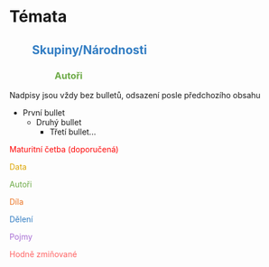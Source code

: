 # Témata
## <span style="margin-left: 40px;color: #327DC3">Skupiny/Národnosti</span>
### <span style= "margin-left: 80px;color: #6CAA46">Autoři</span>

Nadpisy jsou vždy bez bulletů, odsazení posle předchozího obsahu
* První bullet
  * Druhý bullet
    * Třetí bullet...

<span style="color: #FF0505">Maturitní četba (doporučená)</span>

<span style="color: #DBA400">Data</span>

<span style="color: #6CAA46">Autoři</span>

<span style="color: #EC7627">Díla</span>

<span style="color: #327DC3">Dělení</span>

<span style="color: #A76ED4">Pojmy</span>

<span style="color: #FF6363">Hodně zmiňované</span>